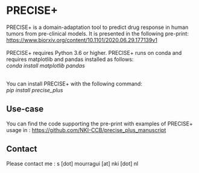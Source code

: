 # PRECISE+

PRECISE+ is a domain-adaptation tool to predict drug response in human tumors from pre-clinical models. It is presented in the following pre-print: https://www.biorxiv.org/content/10.1101/2020.06.29.177139v1
<br/><br/>
PRECISE+ requires Python 3.6 or higher. PRECISE+ runs on conda and requires matplotlib and pandas installed as follows:
<br/>
<em>
	conda install matplotlib pandas
</em>
<br/><br/>

You can install PRECISE+ with the following command:
<br/>
<em> pip install precise_plus </em>

## Use-case

You can find the code supporting the pre-print with examples of PRECISE+ usage in : https://github.com/NKI-CCB/precise_plus_manuscript

## Contact

Please contact me : s [dot] mourragui [at] nki [dot] nl

